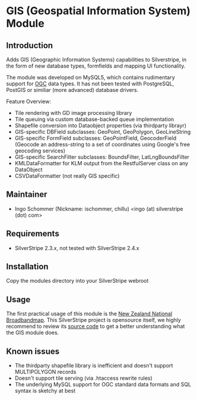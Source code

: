 # GIS (Geospatial Information System) Module #

## Introduction

Adds GIS (Geographic Information Systems) capabilities to Silverstripe, 
in the form of new database types, formfields and mapping UI functionality.

The module was developed on MySQL5, which contains rudimentary
support for [OGC](http://www.opengeospatial.org/) data types.
It has not been tested with PostgreSQL, PostGIS or similiar (more advanced) database drivers.

Feature Overview:

 * Tile rendering with GD image processing library
 * Tile queuing via custom database-backed queue implementation
 * Shapefile conversion into Dataobject properties (via thirdparty librayr)
 * GIS-specific DBField subclasses: GeoPoint, GeoPolygon, GeoLineString
 * GIS-specific FormField subclasses: GeoPointField, GeocoderField (Geocode an address-string to a set of coordinates using Google's free geocoding services)
 * GIS-specific SearchFilter subclasses: BoundsFilter, LatLngBoundsFilter
 * KMLDataFormatter for KLM output from the RestfulServer class on any DataObject
 * CSVDataFormatter (not really GIS specific) 

## Maintainer

 * Ingo Schommer (Nickname: ischommer, chillu)
   <ingo (at) silverstripe (dot) com>

## Requirements

 * SilverStripe 2.3.x, not tested with SilverStripe 2.4.x

## Installation

Copy the modules directory into your SilverStripe webroot

## Usage ##

The first practical usage of this module is the [New Zealand National Broadbandmap](http://broadbandmap.govt.nz).
This SilverStripe project is opensource itself, we highly recommend to review its [source code](http://broadbandmap.govt.nz/source-code/)
to get a better understanding what the GIS module does.

## Known issues ##

 * The thirdparty shapefile library is inefficient and doesn't support MULTIPOLYGON records
 * Doesn't support tile serving (via .htaccess rewrite rules)
 * The underlying MySQL support for OGC standard data formats and SQL syntax is sketchy at best